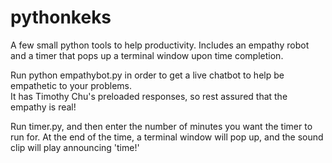 # pythonkeks
A few small python tools to help productivity. Includes an empathy robot and a timer that pops up a terminal window upon time completion.

Run python empathybot.py in order to get a live chatbot to help be empathetic to your problems.  
It has Timothy Chu's preloaded responses, so rest assured that the empathy is real!

Run timer.py, and then enter the number of minutes you want the timer to run for.
At the end of the time, a terminal window will pop up, and the sound clip will play announcing 'time!'
